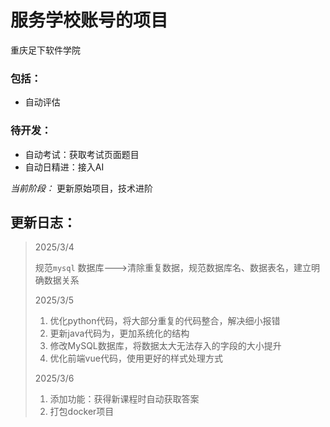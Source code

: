 # 服务学校账号的项目
重庆足下软件学院

### **包括：**

* 自动评估

### **待开发：**

* 自动考试：获取考试页面题目
* 自动日精进：接入AI
  

*当前阶段：* 更新原始项目，技术进阶

## 更新日志：
> 2025/3/4 
>
> 规范`mysql` 数据库--->清除重复数据，规范数据库名、数据表名，建立明确数据关系
>
> 2025/3/5
>
> 1. 优化python代码，将大部分重复的代码整合，解决细小报错
> 2. 更新java代码为，更加系统化的结构
> 3. 修改MySQL数据库，将数据太大无法存入的字段的大小提升
> 4. 优化前端vue代码，使用更好的样式处理方式
>
> 2025/3/6
>
> 1. 添加功能：获得新课程时自动获取答案
> 2. 打包docker项目

